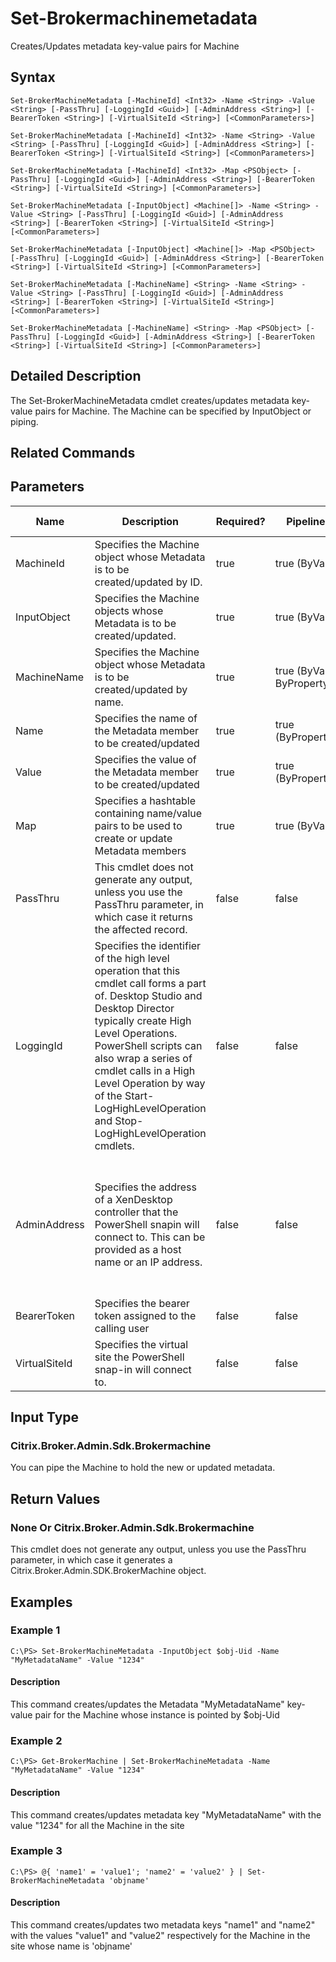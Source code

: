 ﻿
# Set-Brokermachinemetadata
Creates/Updates metadata key-value pairs for Machine
## Syntax
```
Set-BrokerMachineMetadata [-MachineId] <Int32> -Name <String> -Value <String> [-PassThru] [-LoggingId <Guid>] [-AdminAddress <String>] [-BearerToken <String>] [-VirtualSiteId <String>] [<CommonParameters>]

Set-BrokerMachineMetadata [-MachineId] <Int32> -Name <String> -Value <String> [-PassThru] [-LoggingId <Guid>] [-AdminAddress <String>] [-BearerToken <String>] [-VirtualSiteId <String>] [<CommonParameters>]

Set-BrokerMachineMetadata [-MachineId] <Int32> -Map <PSObject> [-PassThru] [-LoggingId <Guid>] [-AdminAddress <String>] [-BearerToken <String>] [-VirtualSiteId <String>] [<CommonParameters>]

Set-BrokerMachineMetadata [-InputObject] <Machine[]> -Name <String> -Value <String> [-PassThru] [-LoggingId <Guid>] [-AdminAddress <String>] [-BearerToken <String>] [-VirtualSiteId <String>] [<CommonParameters>]

Set-BrokerMachineMetadata [-InputObject] <Machine[]> -Map <PSObject> [-PassThru] [-LoggingId <Guid>] [-AdminAddress <String>] [-BearerToken <String>] [-VirtualSiteId <String>] [<CommonParameters>]

Set-BrokerMachineMetadata [-MachineName] <String> -Name <String> -Value <String> [-PassThru] [-LoggingId <Guid>] [-AdminAddress <String>] [-BearerToken <String>] [-VirtualSiteId <String>] [<CommonParameters>]

Set-BrokerMachineMetadata [-MachineName] <String> -Map <PSObject> [-PassThru] [-LoggingId <Guid>] [-AdminAddress <String>] [-BearerToken <String>] [-VirtualSiteId <String>] [<CommonParameters>]
```
## Detailed Description
The Set-BrokerMachineMetadata cmdlet creates/updates metadata key-value pairs for Machine. The Machine can be specified by InputObject or piping.


## Related Commands

## Parameters
| Name   | Description | Required? | Pipeline Input | Default Value |
| --- | --- | --- | --- | --- |
| MachineId | Specifies the Machine object whose Metadata is to be created/updated by ID. | true | true (ByValue) |  |
| InputObject | Specifies the Machine objects whose Metadata is to be created/updated. | true | true (ByValue) |  |
| MachineName | Specifies the Machine object whose Metadata is to be created/updated by name. | true | true (ByValue, ByPropertyName) |  |
| Name | Specifies the name of the Metadata member to be created/updated | true | true (ByPropertyName) |  |
| Value | Specifies the value of the Metadata member to be created/updated | true | true (ByPropertyName) |  |
| Map | Specifies a hashtable containing name/value pairs to be used to create or update Metadata members | true | true (ByValue) |  |
| PassThru | This cmdlet does not generate any output, unless you use the PassThru parameter, in which case it returns the affected record. | false | false | False |
| LoggingId | Specifies the identifier of the high level operation that this cmdlet call forms a part of. Desktop Studio and Desktop Director typically create High Level Operations. PowerShell scripts can also wrap a series of cmdlet calls in a High Level Operation by way of the Start-LogHighLevelOperation and Stop-LogHighLevelOperation cmdlets. | false | false |  |
| AdminAddress | Specifies the address of a XenDesktop controller that the PowerShell snapin will connect to. This can be provided as a host name or an IP address. | false | false | Localhost. Once a value is provided by any cmdlet, this value will become the default. |
| BearerToken | Specifies the bearer token assigned to the calling user | false | false |  |
| VirtualSiteId | Specifies the virtual site the PowerShell snap-in will connect to. | false | false |  |

## Input Type

### Citrix.Broker.Admin.Sdk.Brokermachine
You can pipe the Machine to hold the new or updated metadata.
## Return Values

### None Or Citrix.Broker.Admin.Sdk.Brokermachine
This cmdlet does not generate any output, unless you use the PassThru parameter, in which case it generates a Citrix.Broker.Admin.SDK.BrokerMachine object.
## Examples

### Example 1
```
C:\PS> Set-BrokerMachineMetadata -InputObject $obj-Uid -Name "MyMetadataName" -Value "1234"
```
#### Description
This command creates/updates the Metadata "MyMetadataName" key-value pair for the Machine whose instance is pointed by \$obj-Uid
### Example 2
```
C:\PS> Get-BrokerMachine | Set-BrokerMachineMetadata -Name "MyMetadataName" -Value "1234"
```
#### Description
This command creates/updates metadata key "MyMetadataName" with the value "1234" for all the Machine in the site
### Example 3
```
C:\PS> @{ 'name1' = 'value1'; 'name2' = 'value2' } | Set-BrokerMachineMetadata 'objname'
```
#### Description
This command creates/updates two metadata keys "name1" and "name2" with the values "value1" and "value2" respectively for the Machine in the site whose name is 'objname'
